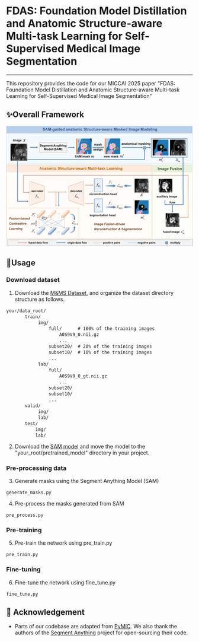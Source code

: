 # FDAS: Foundation Model Distillation and Anatomic Structure-aware Multi-task Learning for Self-Supervised Medical Image Segmentation
---
This repository provides the code for our MICCAI 2025 paper "FDAS: Foundation Model Distillation and Anatomic Structure-aware Multi-task Learning for Self-Supervised Medical Image Segmentation"


## ✨Overall Framework
![](picture/overview.png)


## 🔨Usage
### Download dataset
1. Download the [M&MS Dataset](http://www.ub.edu/mnms), and organize the dataset directory structure as follows. 
```
your/data_root/
       train/
            img/
                full/      # 100% of the training images
                    A0S9V9_0.nii.gz
                    ...
                subset20/  # 20% of the training images
                subset10/  # 10% of the training images
                ...
            lab/
                full/
                    A0S9V9_0_gt.nii.gz
                    ...
                subset20/
                subset10/
                ...
       valid/
            img/
            lab/
       test/
           img/
           lab/
```
2. Download the [SAM model](https://github.com/facebookresearch/segment-anything?tab=readme-ov-file#model-checkpoints) and move the model to the "your_root/pretrained_model" directory in your project.

### Pre-processing data
3. Generate masks using the Segment Anything Model (SAM)
```
generate_masks.py
```
4. Pre-process the masks generated from SAM
```
pre_process.py
```
### Pre-training
5. Pre-train the network using pre_train.py
```
pre_train.py
```
### Fine-tuning
6. Fine-tune the network using fine_tune.py
```
fine_tune.py
```

## 🤝 Acknowledgement
- Parts of our codebase are adapted from [PyMIC](https://github.com/HiLab-git/PyMIC.git). We also thank the authors of the [Segment Anything](https://github.com/facebookresearch/segment-anything) project for open-sourcing their code.
